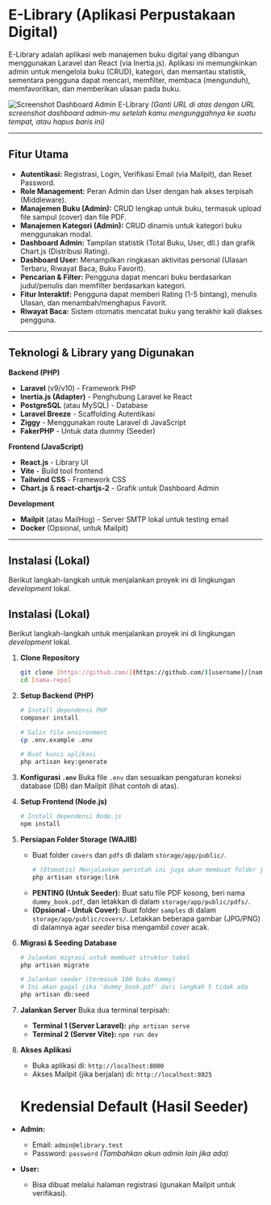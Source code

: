 # E-Library (Aplikasi Perpustakaan Digital)

E-Library adalah aplikasi web manajemen buku digital yang dibangun menggunakan Laravel dan React (via Inertia.js). Aplikasi ini memungkinkan admin untuk mengelola buku (CRUD), kategori, dan memantau statistik, sementara pengguna dapat mencari, memfilter, membaca (mengunduh), memfavoritkan, dan memberikan ulasan pada buku.

![Screenshot Dashboard Admin E-Library](https://ALAMAT_SCREENSHOT_MU/image.png)
*(Ganti URL di atas dengan URL screenshot dashboard admin-mu setelah kamu mengunggahnya ke suatu tempat, atau hapus baris ini)*

---

## Fitur Utama

* **Autentikasi:** Registrasi, Login, Verifikasi Email (via Mailpit), dan Reset Password.
* **Role Management:** Peran Admin dan User dengan hak akses terpisah (Middleware).
* **Manajemen Buku (Admin):** CRUD lengkap untuk buku, termasuk upload file sampul (cover) dan file PDF.
* **Manajemen Kategori (Admin):** CRUD dinamis untuk kategori buku menggunakan modal.
* **Dashboard Admin:** Tampilan statistik (Total Buku, User, dll.) dan grafik Chart.js (Distribusi Rating).
* **Dashboard User:** Menampilkan ringkasan aktivitas personal (Ulasan Terbaru, Riwayat Baca, Buku Favorit).
* **Pencarian & Filter:** Pengguna dapat mencari buku berdasarkan judul/penulis dan memfilter berdasarkan kategori.
* **Fitur Interaktif:** Pengguna dapat memberi Rating (1-5 bintang), menulis Ulasan, dan menambah/menghapus Favorit.
* **Riwayat Baca:** Sistem otomatis mencatat buku yang terakhir kali diakses pengguna.

---

## Teknologi & Library yang Digunakan

**Backend (PHP)**
* **Laravel** (v9/v10) - Framework PHP
* **Inertia.js (Adapter)** - Penghubung Laravel ke React
* **PostgreSQL** (atau MySQL) - Database
* **Laravel Breeze** - Scaffolding Autentikasi
* **Ziggy** - Menggunakan route Laravel di JavaScript
* **FakerPHP** - Untuk data dummy (Seeder)

**Frontend (JavaScript)**
* **React.js** - Library UI
* **Vite** - Build tool frontend
* **Tailwind CSS** - Framework CSS
* **Chart.js** & **react-chartjs-2** - Grafik untuk Dashboard Admin

**Development**
* **Mailpit** (atau MailHog) - Server SMTP lokal untuk testing email
* **Docker** (Opsional, untuk Mailpit)

---

## Instalasi (Lokal)

Berikut langkah-langkah untuk menjalankan proyek ini di lingkungan *development* lokal.

## Instalasi (Lokal)

Berikut langkah-langkah untuk menjalankan proyek ini di lingkungan *development* lokal.

1.  **Clone Repository**
    ```bash
    git clone [https://github.com/](https://github.com/)[username]/[nama-repo].git
    cd [nama-repo]
    ```

2.  **Setup Backend (PHP)**
    ```bash
    # Install dependensi PHP
    composer install
    
    # Salin file environment
    cp .env.example .env
    
    # Buat kunci aplikasi
    php artisan key:generate
    ```

3.  **Konfigurasi `.env`**
    Buka file `.env` dan sesuaikan pengaturan koneksi database (DB) dan Mailpit (lihat contoh di atas).

4.  **Setup Frontend (Node.js)**
    ```bash
    # Install dependensi Node.js
    npm install
    ```

5.  **Persiapan Folder Storage (WAJIB)**
    * Buat folder `covers` dan `pdfs` di dalam `storage/app/public/`.
        ```bash
        # (Otomatis) Menjalankan perintah ini juga akan membuat folder jika belum ada
        php artisan storage:link
        ```
    * **PENTING (Untuk Seeder):** Buat satu file PDF kosong, beri nama `dummy_book.pdf`, dan letakkan di dalam `storage/app/public/pdfs/`.
    * **(Opsional - Untuk Cover):** Buat folder `samples` di dalam `storage/app/public/covers/`. Letakkan beberapa gambar (JPG/PNG) di dalamnya agar *seeder* bisa mengambil *cover* acak.

6.  **Migrasi & Seeding Database**
    ```bash
    # Jalankan migrasi untuk membuat struktur tabel
    php artisan migrate
    
    # Jalankan seeder (termasuk 100 buku dummy)
    # Ini akan gagal jika 'dummy_book.pdf' dari langkah 5 tidak ada
    php artisan db:seed
    ```

7.  **Jalankan Server**
    Buka dua terminal terpisah:
    * **Terminal 1 (Server Laravel):** `php artisan serve`
    * **Terminal 2 (Server Vite):** `npm run dev`

8.  **Akses Aplikasi**
    * Buka aplikasi di: `http://localhost:8000`
    * Akses Mailpit (jika berjalan) di: `http://localhost:8025`

    # Kredensial Default (Hasil Seeder)

* **Admin:**
    * Email: `admin@elibrary.test`
    * Password: `password`
    *(Tambahkan akun admin lain jika ada)*

* **User:**
    * Bisa dibuat melalui halaman registrasi (gunakan Mailpit untuk verifikasi).